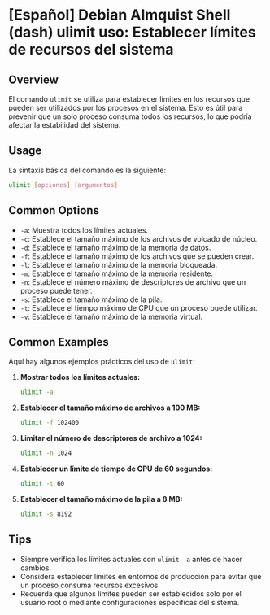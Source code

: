 # [Español] Debian Almquist Shell (dash) ulimit uso: Establecer límites de recursos del sistema

## Overview
El comando `ulimit` se utiliza para establecer límites en los recursos que pueden ser utilizados por los procesos en el sistema. Esto es útil para prevenir que un solo proceso consuma todos los recursos, lo que podría afectar la estabilidad del sistema.

## Usage
La sintaxis básica del comando es la siguiente:

```bash
ulimit [opciones] [argumentos]
```

## Common Options
- `-a`: Muestra todos los límites actuales.
- `-c`: Establece el tamaño máximo de los archivos de volcado de núcleo.
- `-d`: Establece el tamaño máximo de la memoria de datos.
- `-f`: Establece el tamaño máximo de los archivos que se pueden crear.
- `-l`: Establece el tamaño máximo de la memoria bloqueada.
- `-m`: Establece el tamaño máximo de la memoria residente.
- `-n`: Establece el número máximo de descriptores de archivo que un proceso puede tener.
- `-s`: Establece el tamaño máximo de la pila.
- `-t`: Establece el tiempo máximo de CPU que un proceso puede utilizar.
- `-v`: Establece el tamaño máximo de la memoria virtual.

## Common Examples
Aquí hay algunos ejemplos prácticos del uso de `ulimit`:

1. **Mostrar todos los límites actuales:**
   ```bash
   ulimit -a
   ```

2. **Establecer el tamaño máximo de archivos a 100 MB:**
   ```bash
   ulimit -f 102400
   ```

3. **Limitar el número de descriptores de archivo a 1024:**
   ```bash
   ulimit -n 1024
   ```

4. **Establecer un límite de tiempo de CPU de 60 segundos:**
   ```bash
   ulimit -t 60
   ```

5. **Establecer el tamaño máximo de la pila a 8 MB:**
   ```bash
   ulimit -s 8192
   ```

## Tips
- Siempre verifica los límites actuales con `ulimit -a` antes de hacer cambios.
- Considera establecer límites en entornos de producción para evitar que un proceso consuma recursos excesivos.
- Recuerda que algunos límites pueden ser establecidos solo por el usuario root o mediante configuraciones específicas del sistema.